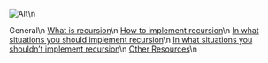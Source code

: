 ![Alt](https://cdn.programiz.com/sites/tutorial2program/files/how-recursion-works-c_0.jpg)\n

General\n
 [What is recursion][1]\n
 [How to implement recursion][2]\n
 [In what situations you should implement recursion][3]\n
 [In what situations you shouldn’t implement recursion][4]\n
 [Other Resources][5]\n
 

[1]: https://alx-intranet.hbtn.io/rltoken/dzZB83Hm3lO7dScjhebAxw/ "Recursion"
[2]: https://alx-intranet.hbtn.io/rltoken/xYjKl3024oN58Bi_621_vQ/ "How to"
[3]: https://alx-intranet.hbtn.io/rltoken/u4ojc5CZpf4qiuQvmXCiOA/ "In what"
[4]: https://alx-intranet.hbtn.io/rltoken/Wv-wffgpXelN9ZTrbmiOyA/ "In what 2"
[5]: https://alx-intranet.hbtn.io/rltoken/7GVdI-KT-M1vOIzwEjSahQ/ "In what 3"
